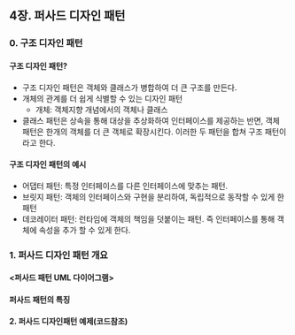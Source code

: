 ## 4장. 퍼사드 디자인 패턴

### 0. 구조 디자인 패턴

#### 구조 디자인 패턴?

- 구조 디자인 패턴은 객체와 클래스가 병합하여 더 큰 구조를 만든다.
- 개체의 관계를 더 쉽게 식별할 수 있는 디자인 패턴
  - 개체: 객체지향 개념에서의 객체나 클래스
- 클래스 패턴은 상속을 통해 대상을 추상화하여 인터페이스를 제공하는 반면, 객체 패턴은 한개의 객체를 더 큰 객체로 확장시킨다. 이러한 두 패턴을 합쳐 구조 패턴이라고 한다.

#### 구조 디자인 패턴의 예시

- 어댑터 패턴: 특정 인터페이스를 다른 인터페이스에 맞추는 패턴.
- 브릿지 패턴: 객체의 인터페이스와 구현을 분리하여, 독립적으로 동작할 수 있게 한 패턴
- 데코레이터 패턴: 런타임에 객체의 책임을 덧붙이는 패턴. 즉 인터페이스를 통해 객체에 속성을 추가 할 수 있게 한다.

### 1. 퍼사드 디자인 패턴 개요

#### <퍼사드 패턴 UML 다이어그램>

#### 퍼사드 패턴의 특징

#### 2. 퍼사드 디자인패턴 예제(코드참조)
